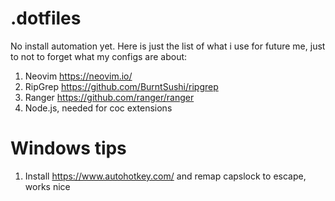 # .dotfiles

No install automation yet. Here is just the list of what i use for future me, just to not to forget what my configs are about:
1. Neovim https://neovim.io/
2. RipGrep https://github.com/BurntSushi/ripgrep
3. Ranger https://github.com/ranger/ranger
4. Node.js, needed for coc extensions

# Windows tips
1. Install https://www.autohotkey.com/ and remap capslock to escape, works nice
